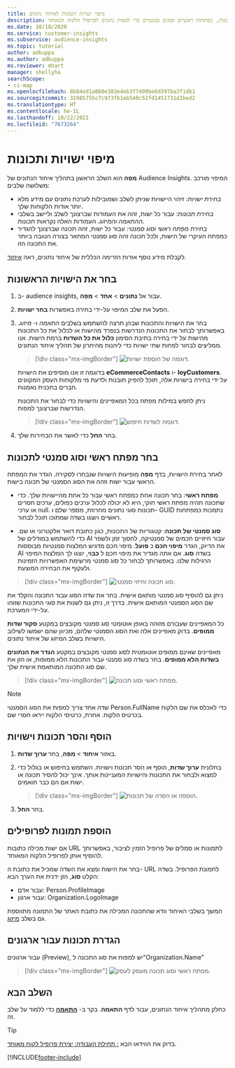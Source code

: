 ```yaml
---
title: מיפוי ישויות ותכונות לאיחוד נתונים
description: בחר ישויות, תכונות, מפתחות ראשיים וסוגים סמנטיים כדי למפות נתונים לפרופיל הלקוח המאוחד.
ms.date: 10/18/2020
ms.service: customer-insights
ms.subservice: audience-insights
ms.topic: tutorial
author: adkuppa
ms.author: adkuppa
ms.reviewer: mhart
manager: shellyha
searchScope:
- ci-map
ms.openlocfilehash: 8b84ed1a860e383e4eb3f7499be6d397ba3f1db1
ms.sourcegitcommit: 31985755c7c973fb1eb540c52fd1451731d2bed2
ms.translationtype: HT
ms.contentlocale: he-IL
ms.lasthandoff: 10/22/2021
ms.locfileid: "7673264"
---
```

# <a name="map-entities-and-attributes"></a>מיפוי ישויות ותכונות

**מפה** הוא השלב הראשון בתהליך איחוד הנתונים של Audience Insights. המיפוי מורכב משלושה שלבים:

- *בחירת ישויות*: זיהוי היישויות שניתן לשלב ושמובילות לערכת נתונים עם מידע מלא יותר אודות הלקוחות שלך.
- *בחירת תכונות*: עבור כל ישות, זהה את העמודות שברצונך לשלב וליישב בשלבי *ההתאמה* *והמיזוג*. העמודות האלה נקראות *תכונות*.
- *בחירת מפתח ראשי וסוג סמנטי*: עבור כל ישות, זהה תכונה שברצונך להגדיר כמפתח העיקרי של הישות, ולכל תכונה זהה סוג סמנטי המתאר בצורה הטובה ביותר את התכונה הזו.

לקבלת מידע נוסף אודות הזרימה הכללית של איחוד נתונים, ראה [איחוד](data-unification.md).

## <a name="select-the-first-entities"></a>בחר את הישויות הראשונות

1. ב- audience insights, עבור אל **נתונים** > **אחד** > **מפה**.

2. הפעל את שלב המיפוי על-ידי בחירה באפשרות **בחר ישויות**.

3. בחר את הישויות והתכונות שבהן תרצה להשתמש בשלבים *התאמה* ו- *מיזוג*. באפשרותך לבחור את התכונות הנדרשות בנפרד מהישות או לכלול את כל התכונות מהישות על ידי בחירה בתיבת הסימון **כלול את כל השדות** ברמת הישות. אנו ממליצים לבחור לפחות שתי ישויות כדי ליהנות מהיתרון של תהליך איחוד הנתונים.

   > [!div class="mx-imgBorder"]
   > ![דוגמה של הוספת ישויות.](media/data-manager-configure-map-add-entities-example.png "דוגמה של הוספת ישויות")

   בדוגמה זו אנו מוסיפים את הישויות **eCommerceContacts** ו- **loyCustomers**. על ידי בחירה בישויות אלה, תוכל להפיק תובנות ולדעת מי מלקוחות העסק המקוונים חברים בתכנית נאמנות.
   
   ניתן לחפש במילות מפתח בכל המאפיינים והישויות כדי לבחור את התכונות הנדרשות שברצונך למפות.
   
     > [!div class="mx-imgBorder"]
   > ![דוגמה לשדות חיפוש.](media/data-manager-configure-map-search-fields-example.png "דוגמה לשדות חיפוש")

4. בחר **החל** כדי לאשר את הבחירות שלך.

## <a name="select-primary-key-and-semantic-type-for-attributes"></a>בחר מפתח ראשי וסוג סמנטי לתכונות

לאחר בחירת הישויות, בדף **מפה** מופיעות הישויות שנבחרו לסקירה. הגדר את המפתח הראשי עבור ישות וזהה את הסוג הסמנטי של תכונה בישות.

- **מפתח ראשי**: בחר תכונה אחת כמפתח ראשי עבור כל אחת מהיישויות שלך. כדי שתכונה תהיה מפתח ראשי חוקי, היא לא יכולה לכלול ערכים כפולים, ערכים חסרים או ערכי null. תכונות סוגי נתונים מחרוזת, מספר שלם ו- GUID נתמכות כמפתחות ראשיים ויוצגו בשדה שמתוכו תוכל לבחור.

- **סוג סמנטי של תכונה**: קטגוריות של התכונות, כגון כתובת דואר אלקטרוני או שם. כדי להשתמש במודלים של AI עבור חיזויים חכמים של סמנטיקה, לחסוך זמן ולשפר את הדיוק, הגדר **מיפוי חכם** כ **פועל**. מיפוי חכם מדגיש המלצות סמנטיות מבוססות AI בשדה **סוג**. אם אתה מגדיר את מיפוי חכם ל **כבוי**, יוצגו לך המלצות המיפוי הרגילות שלנו. באפשרותך לבחור כל סוג סמנטי מרשימת האפשרויות הזמינות ולעקוף את הבחירה המוצעת.

> [!div class="mx-imgBorder"]
> ![סוג תכונה וחיזוי סמנטי.](media/data-manager-configure-map-add-attributes-semantic-prediction.png "סוג תכונה וחיזוי סמנטי")

ניתן גם להוסיף סוג סמנטי מותאם אישית. בחר את שדה הסוג עבור התכונה והקלד את שם הסוג הסמנטי המותאם אישית. בדרך זו, ניתן גם לשנות את סוגי התכונות שזוהו על-ידי המערכת.

כל המאפיינים שעבורם מזוהה באופן אוטומטי סוג סמנטי מקובצים במקטע **סקור שדות ממופים**. בדוק מאפיינים אלה ואת הסוג הסמנטי שלהם, מכיוון שהם ישמשו לשילוב הישויות בשלב המיזוג של איחוד נתונים.

מאפיינים שאינם ממופים אוטומטית לסוג סמנטי מקובצים במקטע **הגדר את הנתונים בשדות הלא ממופים**. בחר בשדה סוג סמנטי עבור התכונות הלא ממופות, או הזן את שם סוג התכונה המותאמת אישית שלך.

> [!div class="mx-imgBorder"]
> ![מפתח ראשי וסוג תכונה.](media/data-manager-configure-map-add-attributes.png "מפתח ראשי וסוג תכונה")

> [!NOTE]
> שדה אחד צריך למפות את הסוג הסמנטי Person.FullName כדי לאכלס את שם הלקוח בכרטיס הלקוח. אחרת, כרטיסי הלקוח ייראו חסרי שם. 

## <a name="add-and-remove-attributes-and-entities"></a>הוסף והסר תכונות וישויות

1. באזור **איחוד** > **מפה**, בחר **ערוך שדות**.

2. בחלונית **ערוך שדות**, הוסף או הסר תכונות וישויות. השתמש בחיפוש או בגלול כדי למצוא ולבחור את התכונות והישויות המעניינות אותך. אינך יכול להסיר תכונה או ישות אם הם כבר תואמים.

   > [!div class="mx-imgBorder"]
   > ![הוספה או הסרה של תכונות.](media/configure-data-map-edit.png "הוספה או הסרה של תכונות")

3. בחר **החל**.

## <a name="add-images-to-profiles"></a>הוספת תמונות לפרופילים

אם ישות מכילה כתובות URL לתמונות או סמלים של פרופיל הזמין לציבור, באפשרותך להוסיף אותן לפרופיל הלקוח המאוחד.

בחר את הישות ומצא את השדה שמכיל את כתובת ה- URL לתמונת הפרופיל. בשדה הקלט **סוג**, הזן ידנית את הערך הבא: 
- עבור אדם: Person.ProfileImage
- עבור ארגון: Organization.LogoImage

המשך בשלבי האיחוד וודא שהתכונה המכילה את כתובת האתר של התמונה מתווספת גם בשלב [מיזוג](merge-entities.md).

## <a name="set-attributes-for-organizations"></a>הגדרת תכונות עבור ארגונים

עבור ארגונים (Preview), יש למפות את סוג התכונה ל"Organization.Name"
> [!div class="mx-imgBorder"]
> ![מפתח ראשי וסוג תכונה מעסק לעסק.](media/configure-data-map-edit-b2b.png "מפתח ראשי וסוג תכונה מעסק לעסק")

## <a name="next-step"></a>השלב הבא

כחלק מתהליך איחוד הנתונים, עבור לדף **התאמה**. בקר ב- [**התאמה**](match-entities.md) כדי ללמוד על שלב זה.

> [!TIP]
> בדוק את הווידאו הבא [: תחילת העבודה: יצירת פרופיל לקוח מאוחד](https://youtu.be/oBfGEhucAxs).


[!INCLUDE[footer-include](../includes/footer-banner.md)]
